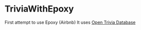 # TriviaWithEpoxy
First attempt to use Epoxy (Airbnb)
It uses [Open Trivia Database](https://opentdb.com/)
